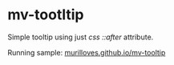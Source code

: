 # mv-tootltip
Simple tooltip using just *css ::after* attribute.

Running sample:
[murilloves.github.io/mv-tooltip](murilloves.github.io/mv-tooltip)
